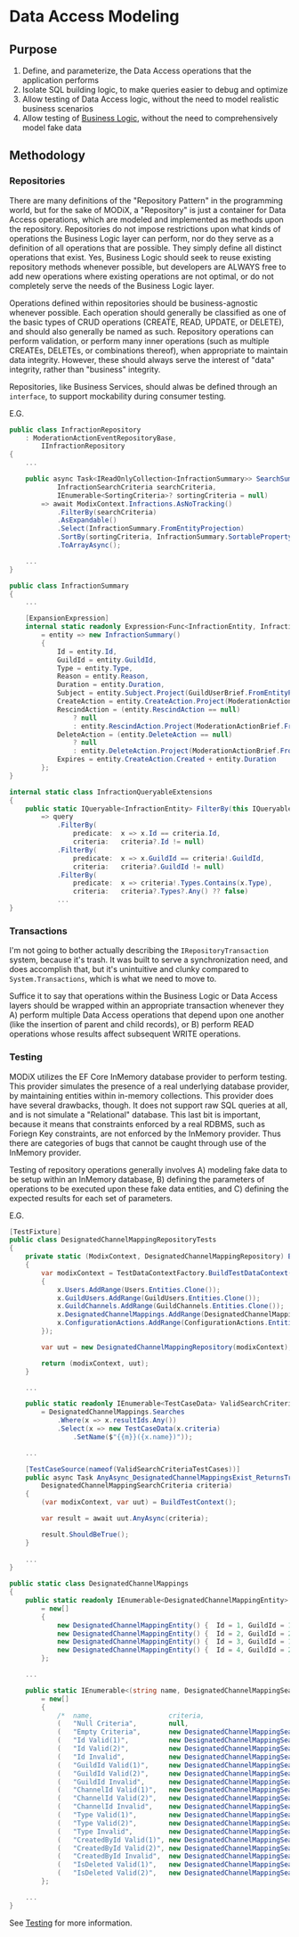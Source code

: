 # Data Access Modeling

## Purpose

1. Define, and parameterize, the Data Access operations that the application performs
2. Isolate SQL building logic, to make queries easier to debug and optimize
3. Allow testing of Data Access logic, without the need to model realistic business scenarios
4. Allow testing of [Business Logic](Business-Logic), without the need to comprehensively model fake data

## Methodology

### Repositories

There are many definitions of the "Repository Pattern" in the programming world, but for the sake of MODiX, a "Repository" is just a container for Data Access operations, which are modeled and implemented as methods upon the repository. Repositories do not impose restrictions upon what kinds of operations the Business Logic layer can perform, nor do they serve as a definition of all operations that are possible. They simply define all distinct operations that exist. Yes, Business Logic should seek to reuse existing repository methods whenever possible, but developers are ALWAYS free to add new operations where existing operations are not optimal, or do not completely serve the needs of the Business Logic layer.

Operations defined within repositories should be business-agnostic whenever possible. Each operation should generally be classified as one of the basic types of CRUD operations (CREATE, READ, UPDATE, or DELETE), and should also generally be named as such. Repository operations can perform validation, or perform many inner operations (such as multiple CREATEs, DELETEs, or combinations thereof), when appropriate to maintain data integrity. However, these should always serve the interest of "data" integrity, rather than "business" integrity.

Repositories, like Business Services, should alwas be defined through an `interface`, to support mockability during consumer testing.

E.G.
```cs
public class InfractionRepository
    : ModerationActionEventRepositoryBase,
        IInfractionRepository
{
    ...

    public async Task<IReadOnlyCollection<InfractionSummary>> SearchSummariesAsync(
            InfractionSearchCriteria searchCriteria,
            IEnumerable<SortingCriteria>? sortingCriteria = null)
        => await ModixContext.Infractions.AsNoTracking()
            .FilterBy(searchCriteria)
            .AsExpandable()
            .Select(InfractionSummary.FromEntityProjection)
            .SortBy(sortingCriteria, InfractionSummary.SortablePropertyMap)
            .ToArrayAsync();

    ...
}
```

```cs
public class InfractionSummary
{
    ...

    [ExpansionExpression]
    internal static readonly Expression<Func<InfractionEntity, InfractionSummary>> FromEntityProjection
        = entity => new InfractionSummary()
        {
            Id = entity.Id,
            GuildId = entity.GuildId,
            Type = entity.Type,
            Reason = entity.Reason,
            Duration = entity.Duration,
            Subject = entity.Subject.Project(GuildUserBrief.FromEntityProjection),
            CreateAction = entity.CreateAction.Project(ModerationActionBrief.FromEntityProjection),
            RescindAction = (entity.RescindAction == null)
                ? null
                : entity.RescindAction.Project(ModerationActionBrief.FromEntityProjection),
            DeleteAction = (entity.DeleteAction == null)
                ? null
                : entity.DeleteAction.Project(ModerationActionBrief.FromEntityProjection),
            Expires = entity.CreateAction.Created + entity.Duration
        };
}
```

```cs
internal static class InfractionQueryableExtensions
{
    public static IQueryable<InfractionEntity> FilterBy(this IQueryable<InfractionEntity> query, InfractionSearchCriteria criteria)
        => query
            .FilterBy(
                predicate:  x => x.Id == criteria.Id,
                criteria:   criteria?.Id != null)
            .FilterBy(
                predicate:  x => x.GuildId == criteria!.GuildId,
                criteria:   criteria?.GuildId != null)
            .FilterBy(
                predicate:  x => criteria!.Types.Contains(x.Type),
                criteria:   criteria?.Types?.Any() ?? false)
            ...
}
```

### Transactions

I'm not going to bother actually describing the `IRepositoryTransaction` system, because it's trash. It was built to serve a synchronization need, and does accomplish that, but it's unintuitive and clunky compared to `System.Transactions`, which is what we need to move to.

Suffice it to say that operations within the Business Logic or Data Access layers should be wrapped within an appropriate transaction whenever they A) perform multiple Data Access operations that depend upon one another (like the insertion of parent and child records), or B) perform READ operations whose results affect subsequent WRITE operations.

### Testing

MODiX utilizes the EF Core InMemory database provider to perform testing. This provider simulates the presence of a real underlying database provider, by maintaining entities within in-memory collections. This provider does have several drawbacks, though. It does not support raw SQL queries at all, and is not simulate a "Relational" database. This last bit is important, because it means that constraints enforced by a real RDBMS, such as Foriegn Key constraints, are not enforced by the InMemory provider. Thus there are categories of bugs that cannot be caught through use of the InMemory provider.

Testing of repository operations generally involves A) modeling fake data to be setup within an InMemory database, B) defining the parameters of operations to be executed upon these fake data entities, and C) defining the expected results for each set of parameters.

E.G.
```cs
[TestFixture]
public class DesignatedChannelMappingRepositoryTests
{
    private static (ModixContext, DesignatedChannelMappingRepository) BuildTestContext()
    {
        var modixContext = TestDataContextFactory.BuildTestDataContext(x =>
        {
            x.Users.AddRange(Users.Entities.Clone());
            x.GuildUsers.AddRange(GuildUsers.Entities.Clone());
            x.GuildChannels.AddRange(GuildChannels.Entities.Clone());
            x.DesignatedChannelMappings.AddRange(DesignatedChannelMappings.Entities.Clone());
            x.ConfigurationActions.AddRange(ConfigurationActions.Entities.Where(y => !(y.DesignatedChannelMappingId is null)).Clone());
        });

        var uut = new DesignatedChannelMappingRepository(modixContext);

        return (modixContext, uut);
    }

    ...

    public static readonly IEnumerable<TestCaseData> ValidSearchCriteriaTestCases
        = DesignatedChannelMappings.Searches
            .Where(x => x.resultIds.Any())
            .Select(x => new TestCaseData(x.criteria)
                .SetName($"{{m}}({x.name})"));

    ...    

    [TestCaseSource(nameof(ValidSearchCriteriaTestCases))]
    public async Task AnyAsync_DesignatedChannelMappingsExist_ReturnsTrue(
        DesignatedChannelMappingSearchCriteria criteria)
    {
        (var modixContext, var uut) = BuildTestContext();

        var result = await uut.AnyAsync(criteria);

        result.ShouldBeTrue();
    }
    
    ...
}
```

```cs
public static class DesignatedChannelMappings
{
    public static readonly IEnumerable<DesignatedChannelMappingEntity> Entities
        = new[]
        {
            new DesignatedChannelMappingEntity() {  Id = 1, GuildId = 1,    Type = DesignatedChannelType.MessageLog,    ChannelId = 1,  CreateActionId = 6,     DeleteActionId = 7      },
            new DesignatedChannelMappingEntity() {  Id = 2, GuildId = 2,    Type = DesignatedChannelType.ModerationLog, ChannelId = 3,  CreateActionId = 8,     DeleteActionId = null   },
            new DesignatedChannelMappingEntity() {  Id = 3, GuildId = 1,    Type = DesignatedChannelType.ModerationLog, ChannelId = 2,  CreateActionId = 9,     DeleteActionId = null   },
            new DesignatedChannelMappingEntity() {  Id = 4, GuildId = 2,    Type = DesignatedChannelType.PromotionLog,  ChannelId = 3,  CreateActionId = 10,    DeleteActionId = null   }
        };

    ...

    public static IEnumerable<(string name, DesignatedChannelMappingSearchCriteria? criteria, long[] resultIds)> Searches
        = new[]
        {
            /*  name,                   criteria,                                                                                       resultIds                   */
            (   "Null Criteria",        null,                                                                                           new long[] { 1, 2, 3, 4 }   ),
            (   "Empty Criteria",       new DesignatedChannelMappingSearchCriteria(),                                                   new long[] { 1, 2, 3, 4 }   ),
            (   "Id Valid(1)",          new DesignatedChannelMappingSearchCriteria() { Id = 1 },                                        new long[] { 1 }            ),
            (   "Id Valid(2)",          new DesignatedChannelMappingSearchCriteria() { Id = 2 },                                        new long[] { 2 }            ),
            (   "Id Invalid",           new DesignatedChannelMappingSearchCriteria() { Id = 5 },                                        new long[] { }              ),
            (   "GuildId Valid(1)",     new DesignatedChannelMappingSearchCriteria() { GuildId = 1 },                                   new long[] { 1, 3 }         ),
            (   "GuildId Valid(2)",     new DesignatedChannelMappingSearchCriteria() { GuildId = 2 },                                   new long[] { 2, 4 }         ),
            (   "GuildId Invalid",      new DesignatedChannelMappingSearchCriteria() { GuildId = 3 },                                   new long[] { }              ),
            (   "ChannelId Valid(1)",   new DesignatedChannelMappingSearchCriteria() { ChannelId = 1 },                                 new long[] { 1 }            ),
            (   "ChannelId Valid(2)",   new DesignatedChannelMappingSearchCriteria() { ChannelId = 3 },                                 new long[] { 2, 4 }         ),
            (   "ChannelId Invalid",    new DesignatedChannelMappingSearchCriteria() { ChannelId = 4 },                                 new long[] { }              ),
            (   "Type Valid(1)",        new DesignatedChannelMappingSearchCriteria() { Type = DesignatedChannelType.MessageLog },       new long[] { 1 }            ),
            (   "Type Valid(2)",        new DesignatedChannelMappingSearchCriteria() { Type = DesignatedChannelType.ModerationLog },    new long[] { 2, 3 }         ),
            (   "Type Invalid",         new DesignatedChannelMappingSearchCriteria() { Type = DesignatedChannelType.Unmoderated },      new long[] { }              ),
            (   "CreatedById Valid(1)", new DesignatedChannelMappingSearchCriteria() { CreatedById = 1 },                               new long[] { 1, 3 }         ),
            (   "CreatedById Valid(2)", new DesignatedChannelMappingSearchCriteria() { CreatedById = 2 },                               new long[] { 4 }            ),
            (   "CreatedById Invalid",  new DesignatedChannelMappingSearchCriteria() { CreatedById = 4 },                               new long[] { }              ),
            (   "IsDeleted Valid(1)",   new DesignatedChannelMappingSearchCriteria() { IsDeleted = true },                              new long[] { 1 }            ),
            (   "IsDeleted Valid(2)",   new DesignatedChannelMappingSearchCriteria() { IsDeleted = false },                             new long[] { 2, 3, 4 }      )
        };

    ...
}
```

See [Testing](Testing) for more information.
